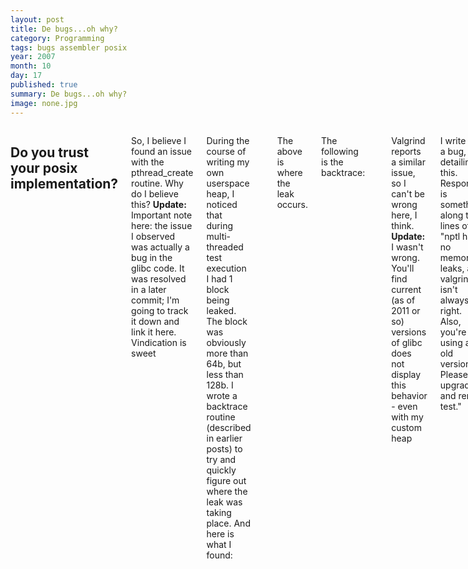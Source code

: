 ```yaml
---
layout: post
title: De bugs...oh why?
category: Programming
tags: bugs assembler posix
year: 2007
month: 10
day: 17
published: true
summary: De bugs...oh why?
image: none.jpg
---
```


<div class="row">
    <div class="span9 columns">
        <h2>Do you trust your posix implementation?</h2>
        <p>So, I believe I found an issue with the pthread_create routine. Why do I believe this? <b>Update:</b> Important note here: the issue I observed was actually a bug in the glibc code. It was resolved in a later commit; I'm going to track it down and link it here. Vindication is sweet</p>
        <p>During the course of writing my own userspace heap, I noticed that during multi-threaded test execution I had 1 block being leaked. The block was obviously more than 64b, but less than 128b. I wrote a backtrace routine (described in earlier posts) to try and quickly figure out where the leak was taking place. And here is what I found:</p>
        <pre>
0x4000dcc4 : call 0x4000076c
0x4000dcc9 : test %eax,%eax</pre>
        <p>The above is where the leak occurs.</p>
        <p>The following is the backtrace:</p>
        <pre>
#0 0x4000dc9b in allocate_dtv () from /lib/ld-linux.so.2
#1 0x4000df3c in _dl_allocate_tls () from /lib/ld-linux.so.2
#2 0x441a78e5 in pthread_create@@GLIBC_2.1 () from /lib/tls/libpthread.so.0
#3 0x0804885a in main () at test.c:59
        </pre>
        <p>Valgrind reports a similar issue, so I can't be wrong here, I think. <b>Update:</b> I wasn't wrong. You'll find current (as of 2011 or so) versions of glibc does not display this behavior - even with my custom heap</p>
        <p>I write up a bug, detailing this. Response is something along the lines of "nptl has no memory leaks, and valgrind isn't always right. Also, you're using an old version. Please upgrade and rerun test."</p>
        <p>BULL! It's not just valgrind reporting this. I see the same issue in my own heap implementation. It is an overlay of the malloc() and free() routines (malloc, free, calloc and realloc to be precise). Open source community, want to know why you have such a bad rep? You believe that because you wrote an ethernet driver, or a RAID array controller, somehow you're untouchable. WRONG. I've written drivers, heaps, userspace apps, cell tower apps, and a whole plethora of things. I don't spout off nonsense to try and get a big e-rection. I actually try and solve problems. <b>Update:</b> I'm leaving this rant here for posterity and honesty, but it was written in a moment of passion, and I don't actually feel that the open source community has a bad rep.</p>
    </div>
</div>
        
